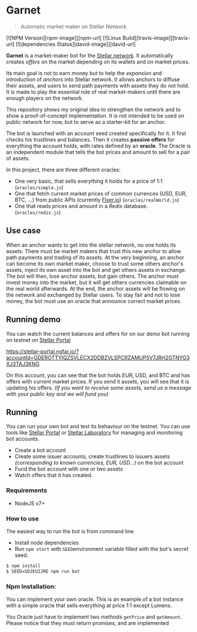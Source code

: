 # Garnet
> Automatic market maker on Stellar Network

[![NPM Version][npm-image]][npm-url]
[![Linux Build][travis-image]][travis-url]
[![dependencies Status][david-image]][david-url]

**Garnet** is a market-maker bot for the [Stellar network](https://www.stellar.org). It automatically creates *offers* on the market depending on its wallets and on market prices.

Its main goal is not to earn money but to help the *expansion* and introduction of *anchors* into Stellar network. It allows anchors to diffuse their assets, and users to send path payments with assets they do not hold. It is made to play the essential role of real market-makers until there are enough players on the network.

This repository shows my original idea to strengthen the network and to show a proof-of-concept implementation. It is not intended to be used on public network for now, but to serve as a starter-kit for an anchor.

The bot is launched with an account seed created specifically for it. It first checks his trustlines and balances. Then it creates **passive offers** for everything the account holds, with rates defined by an **oracle**.
The Oracle is an independent module that tells the bot prices and amount to sell for a pair of assets.

In this project, there are three different oracles:
- One very basic, that sells everything it holds for a price of 1:1 (`oracles/simple.js`)
- One that fetch current market prices of common currences (USD, EUR, BTC, ...) from public APIs (currently [Fixer.io](https://fixer.io)) (`oracles/realWorld.js`)
- One that reads prices and amount in a *Redis* database. (`oracles/redis.js`)


## Use case

When an anchor wants to get into the stellar network, no one holds its assets. There must be market makers that trust this new anchor to allow path payments and trading of its assets. At the very beginning, an anchor can become its own market maker, choose to trust some others anchor's assets, inject its own asset into the bot and get others assets in exchange. The bot will then, lose anchor assets, but gain others. 
The anchor must invest money into the market, but it will get others currencies claimable on the real world afterwards.
At the end, the anchor assets will be flowing on the network and exchanged by Stellar users.
To stay fair and not to lose money, the bot must use an oracle that announce correct market prices.

## Running demo

You can watch the current balances and offers for on our demo bot running on testnet on [Stellar Portal](https://stellar-portal.ngfar.io/?accountId=GDEROTTYIQZSVLECX2DDBZVLSPCRZAMUP5V7JRH2GTNYG3XJ3TAJ3KNG)

https://stellar-portal.ngfar.io/?accountId=GDEROTTYIQZSVLECX2DDBZVLSPCRZAMUP5V7JRH2GTNYG3XJ3TAJ3KNG

On this account, you can see that the bot holds EUR, USD, and BTC and has offers with current market prices. If you send it assets, you will see that it is updating his offers. *(If you want to receive some assets, send us a message with your public key and we will fund you)*

## Running

You can run your own bot and test its behaviour on the testnet. You can use tools like [Stellar Portal](https://stellar-portal.ngfar.io/) or [Stellar Laboratory](https://www.stellar.org/laboratory) for managing and monitoring bot accounts.

- Create a bot account
- Create some issuer accounts, create trustlines to issuers assets *(corresponding to known currencies, EUR, USD...)* on the bot account
- Fund the bot account with one or two assets
- Watch offers that it has created.

### Requirements

- NodeJS v7+

### How to use

The easiest way to run the bot is from command line.

- Install node dependencies
- Run `npm start` with `SEED`environment variable filled with the bot's secret seed.

``` bash
$ npm install
$ SEED=SDJEUIJRE npm run bot
```

### Npm Installation:

You can implement your own oracle. This is an example of a bot instance with a simple oracle that sells everything at price 1:1 except Lumens.

You Oracle just have to implement two methods `getPrice` and `getAmount`. Please notice that they must return promises, and are implemented 